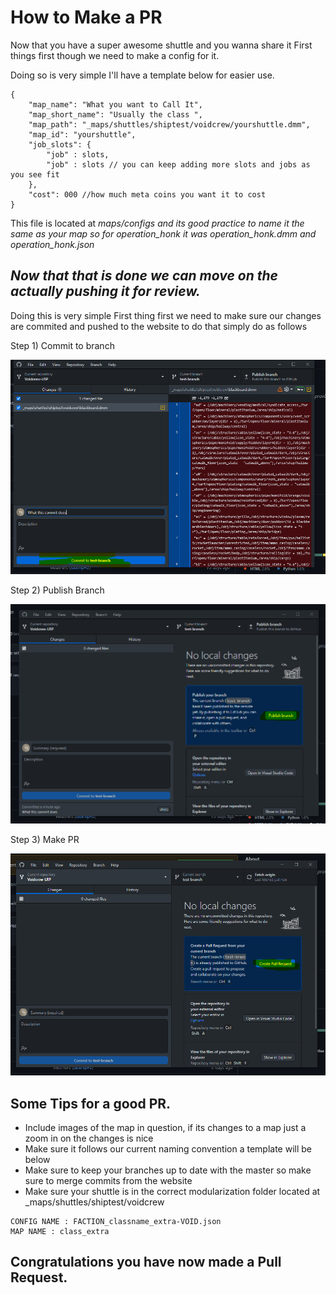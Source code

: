# How to Make a PR

Now that you have a super awesome shuttle and you wanna share it First things first though we need to make a config for it.

Doing so is very simple I'll have a template below for easier use.

```
{
	"map_name": "What you want to Call It",
	"map_short_name": "Usually the class ",
	"map_path": "_maps/shuttles/shiptest/voidcrew/yourshuttle.dmm",
	"map_id": "yourshuttle",
	"job_slots": {
		"job" : slots,
		"job" : slots // you can keep adding more slots and jobs as you see fit
	},
	"cost": 000 //how much meta coins you want it to cost
}

```

This file is located at  _maps/configs and its good practice to name it the same as your map so for operation\_honk it was operation\_honk.dmm and operation\_honk.json_

## _Now that that is done we can move on the actually pushing it for review._

Doing this is very simple First thing first we need to make sure our changes are commited and pushed to the website to do that simply do as follows

Step 1) Commit to branch

![](<../../.gitbook/assets/image (41).png>)

Step 2) Publish Branch

![](<../../.gitbook/assets/image (31).png>)

Step 3) Make PR

![](<../../.gitbook/assets/image (26).png>)

## Some Tips for a good PR.

* Include images of the map in question, if its changes to a map just a zoom in on the changes is nice
* Make sure it follows our current naming convention a template will be below
* Make sure to keep your branches up to date with the master so make sure to merge commits from the website
* Make sure your shuttle is in the correct modularization folder located at \_maps/shuttles/shiptest/voidcrew

```
CONFIG NAME : FACTION_classname_extra-VOID.json
MAP NAME : class_extra
```

## Congratulations you have now made a Pull Request.
